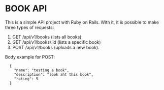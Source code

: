 # BOOK API

This is a simple API project with Ruby on Rails. With it, it is possible to make three types of requests:

1. GET /api/v1/books (lists all books)
2. GET /api/v1/books/:id (lists a specific book)
3. POST /api/v1/books (uploads a new book).

Body example for POST: 

```
  {
    "name": "testing a book",
    "description": "look aht this book",
    "rating": 5
  }
```
